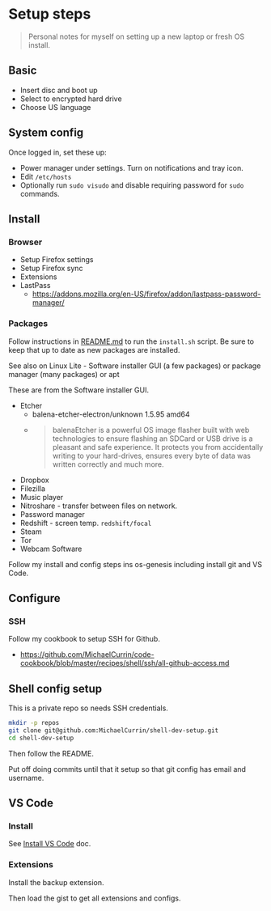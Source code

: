 # Setup steps
> Personal notes for myself on setting up a new laptop or fresh OS install.


## Basic

- Insert disc and boot up
- Select to encrypted hard drive
- Choose US language


## System config

Once logged in, set these up:

- Power manager under settings. Turn on notifications and tray icon.
- Edit `/etc/hosts`
- Optionally run `sudo visudo` and disable requiring password for `sudo` commands.


## Install

### Browser

- Setup Firefox settings
- Setup Firefox sync
- Extensions
- 	LastPass
	- https://addons.mozilla.org/en-US/firefox/addon/lastpass-password-manager/


### Packages

Follow instructions in [README.md](/README.md) to run the `install.sh` script. Be sure to keep that up to date as new packages are installed.

See also on Linux Lite - Software installer GUI (a few packages) or package manager (many packages) or apt

These are from the Software installer GUI.

- Etcher
	- balena-etcher-electron/unknown 1.5.95 amd64
	- > balenaEtcher is a powerful OS image flasher built with web technologies to ensure flashing an SDCard or USB drive is a pleasant and safe experience. It protects you from accidentally writing to your hard-drives, ensures every byte of data was written correctly and much more.
- Dropbox
- Filezilla
- Music player
- Nitroshare - transfer between files on network.
- Password manager
- Redshift - screen temp. `redshift/focal`
- Steam
- Tor
- Webcam Software


Follow my install and config steps ins os-genesis including install git and VS Code.


## Configure

### SSH

Follow my cookbook to setup SSH for Github.

- https://github.com/MichaelCurrin/code-cookbook/blob/master/recipes/shell/ssh/all-github-access.md


## Shell config setup

This is a private repo so needs SSH credentials.

```sh
mkdir -p repos
git clone git@github.com:MichaelCurrin/shell-dev-setup.git
cd shell-dev-setup
```

Then follow the README.

Put off doing commits until that it setup so that git config has email and username.


## VS Code

### Install

See [Install VS Code](install-vs-code.md) doc.

### Extensions

Install the backup extension.

Then load the gist to get all extensions and configs.
